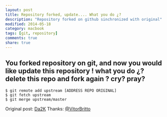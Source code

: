```yaml
---
layout: post
title: Repository forked, update.... What you do ¿?
description: "Repository forked on github sinchronized with original"
modified: 2014-05-18
category: macbook
tags: [git, repository]
comments: true
share: true
---
```


## You forked repository on git, and now you would like update this repository ! what you do ¿? delete this repo and fork again ? cry? pray?

    $ git remote add upstream [ADDRESS REPO ORIGINAL]
    $ git fetch upstream
    $ git merge upstream/master


Original post:
  [Da2K](http://blog.da2k.com.br/2014/01/19/manter-repositorio-github-forkado-sincronizado-com-o-original/)
Thanks:
  [@VitorBritto](https://twitter.com/vitorbritto)
